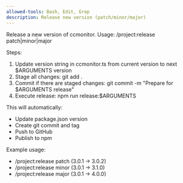 ```yaml
---
allowed-tools: Bash, Edit, Grep
description: Release new version (patch/minor/major)
---
```


Release a new version of ccmonitor. Usage: /project:release patch|minor|major

Steps:
1. Update version string in ccmonitor.ts from current version to next $ARGUMENTS version
2. Stage all changes: git add .
3. Commit if there are staged changes: git commit -m "Prepare for $ARGUMENTS release"
4. Execute release: npm run release:$ARGUMENTS

This will automatically:
- Update package.json version
- Create git commit and tag
- Push to GitHub
- Publish to npm

Example usage:
- /project:release patch (3.0.1 → 3.0.2)
- /project:release minor (3.0.1 → 3.1.0)
- /project:release major (3.0.1 → 4.0.0)
